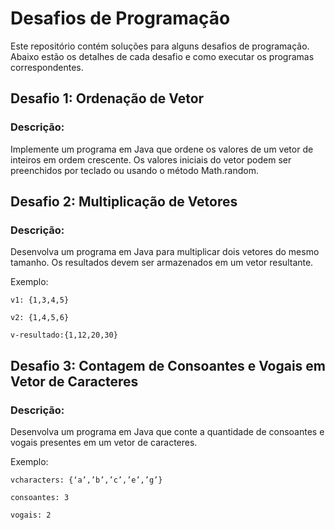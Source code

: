 # Desafios de Programação

Este repositório contém soluções para alguns desafios de programação. Abaixo estão os detalhes de cada desafio e como executar os programas correspondentes.

## Desafio 1: Ordenação de Vetor

### Descrição:
Implemente um programa em Java que ordene os valores de um vetor de inteiros em ordem crescente. Os valores iniciais do vetor podem ser preenchidos por teclado ou usando o método Math.random.

## Desafio 2: Multiplicação de Vetores

### Descrição:
Desenvolva um programa em Java para multiplicar dois vetores do mesmo tamanho. Os resultados devem ser armazenados em um vetor resultante.

Exemplo:

```
v1: {1,3,4,5}

v2: {1,4,5,6}

v-resultado:{1,12,20,30}
```

## Desafio 3: Contagem de Consoantes e Vogais em Vetor de Caracteres

### Descrição:
Desenvolva um programa em Java que conte a quantidade de consoantes e vogais presentes em um vetor de caracteres.

Exemplo:

```
vcharacters: {‘a’,’b’,’c’,’e’,’g’}

consoantes: 3

vogais: 2
```